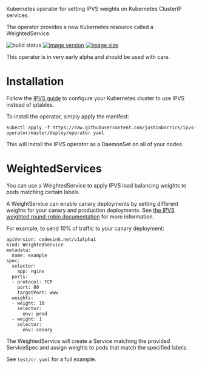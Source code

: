 Kubernetes operator for setting IPVS weights on Kubernetes ClusterIP services.

The operator provides a new Kubernetes resource called a WeightedService.

![build status](https://ci.codesink.net/api/badges/justinbarrick/ipvs-operator/status.svg)
[![image version](https://images.microbadger.com/badges/version/justinbarrick/ipvs-operator.svg)](https://microbadger.com/images/justinbarrick/ipvs-operator)
[![image size](https://images.microbadger.com/badges/image/justinbarrick/ipvs-operator.svg)](https://microbadger.com/images/justinbarrick/ipvs-operator "Get your own image badge on microbadger.com")

This operator is in very early alpha and should be used with care.

# Installation

Follow the [IPVS guide](https://github.com/kubernetes/kubernetes/tree/master/pkg/proxy/ipvs) to configure
your Kubernetes cluster to use IPVS instead of iptables.

To install the operator, simply apply the manifest:

```
kubectl apply -f https://raw.githubusercontent.com/justinbarrick/ipvs-operator/master/deploy/operator.yaml
```

This will install the IPVS operator as a DaemonSet on all of your nodes.

# WeightedServices

You can use a WeightedService to apply IPVS load balancing weights to pods matching certain labels.

A WeightService can enable canary deployments by setting different weights for your canary and production
deployments. See [the IPVS weighted round-robin documentation](http://kb.linuxvirtualserver.org/wiki/Weighted_Round-Robin_Scheduling)
for more information.

For example, to send 10% of traffic to your canary deployment:

```
apiVersion: codesink.net/v1alpha1
kind: WeightedService
metadata:
  name: example
spec:
  selector:
    app: nginx
  ports:
  - protocol: TCP
    port: 80
    targetPort: www
  weights:
  - weight: 10
    selector:
      env: prod
  - weight: 1
    selector:
      env: canary
```

The WeightedService will create a Service matching the provided ServiceSpec and assign weights to
pods that match the specified labels.

See `test/cr.yaml` for a full example.
